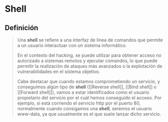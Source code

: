 # Shell

## Definición

> Una **shell** se refiere a una interfaz de línea de comandos que permite a un usuario interactuar con un sistema informático.
>
> En el contexto del hacking, se puede utilizar para obtener acceso no autorizado a sistemas remotos y ejecutar comandos, lo que puede permitir la realización de ataques más avanzados o la explotación de vulnerabilidades en el sistema objetivo.
>
> Cabe destacar que cuando estamos comprometiendo un servicio, y conseguimos algún tipo de **shell** (\[\[Reverse shell]], \[\[Bind shell]] o \[\[Forward shell]]), vamos a estar identificados como el usuario propietario del servicio por el cuál hemos conseguido el acceso. Por ejemplo, si está corriendo el servicio http por el puerto 80, normalmente cuando consigamos una **shell**, seremos el usuario www-data, ya que usualmente es el que suele lanzar dicho servicio.
